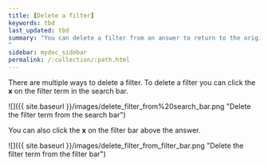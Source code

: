 ```yaml
---
title: [Delete a filter]
keywords: tbd
last_updated: tbd
summary: "You can delete a filter from an answer to return to the original unfiltered search result.
"
sidebar: mydoc_sidebar
permalink: /:collection/:path.html
---
```

There are multiple ways to delete a filter. To delete a filter you can click the **x** on the filter term in the search bar.

![]({{ site.baseurl }}/images/delete_filter_from%20search_bar.png "Delete the filter term from the search bar")

You can also click the **x** on the filter bar above the answer.

![]({{ site.baseurl }}/images/delete_filter_from_filter_bar.png "Delete the filter term from the filter bar")
